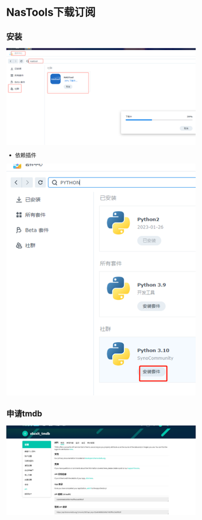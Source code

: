 # NasTools下载订阅

## 安装

![image.png](./assets/image.png)


* 依赖插件

![image.png](./assets/1679132931910-image.png)


## 申请tmdb

![image.png](./assets/1679139711840-image.png)
